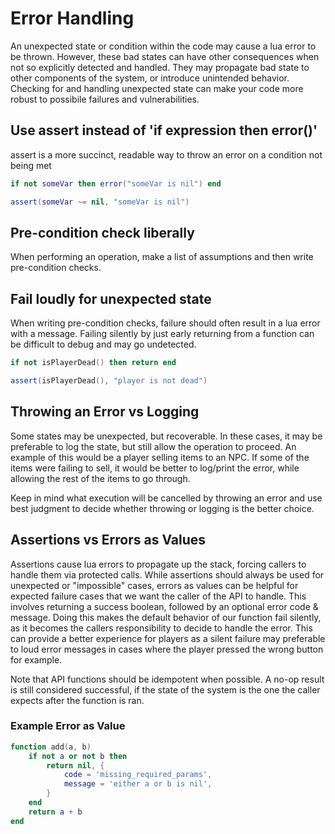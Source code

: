 # Error Handling

An unexpected state or condition within the code may cause a lua error to be thrown. However, these bad states can have other consequences when not so explicitly detected and handled. They may propagate bad state to other components of the system, or introduce unintended behavior. Checking for and handling unexpected state can make your code more robust to possibile failures and vulnerabilities.

## Use assert instead of 'if expression then error()'
assert is a more succinct, readable way to throw an error on a condition not being met

```lua title="BAD"
if not someVar then error("someVar is nil") end
```
```lua title="GOOD"
assert(someVar ~= nil, "someVar is nil")
```

## Pre-condition check liberally
When performing an operation, make a list of assumptions and then write pre-condition checks.

## Fail loudly for unexpected state
When writing pre-condition checks, failure should often result in a lua error with a message. Failing silently by just early returning from a function can be difficult to debug and may go undetected.

```lua title="BAD"
if not isPlayerDead() then return end
```
```lua title="GOOD"
assert(isPlayerDead(), "player is not dead")
```

## Throwing an Error vs Logging
Some states may be unexpected, but recoverable. In these cases, it may be preferable to log the state, but still allow the operation to proceed. An example of this would be a player selling items to an NPC. If some of the items were failing to sell, it would be better to log/print the error, while allowing the rest of the items to go through.

Keep in mind what execution will be cancelled by throwing an error and use best judgment to decide whether throwing or logging is the better choice.

## Assertions vs Errors as Values
Assertions cause lua errors to propagate up the stack, forcing callers to handle them via protected calls. While assertions should always be used for unexpected or "impossible" cases, errors as values can be helpful for expected failure cases that we want the caller of the API to handle. This involves returning a success boolean, followed by an optional error code & message. Doing this makes the default behavior of our function fail silently, as it becomes the callers responsibility to decide to handle the error. This can provide a better experience for players as a silent failure may preferable to loud error messages in cases where the player pressed the wrong button for example.

Note that API functions should be idempotent when possible. A no-op result is still considered successful, if the state of the system is the one the caller expects after the function is ran.

### Example Error as Value
```lua
function add(a, b)
    if not a or not b then
        return nil, {
            code = 'missing_required_params',
            message = 'either a or b is nil',
        }
    end
    return a + b
end
```